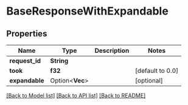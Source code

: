 # BaseResponseWithExpandable

## Properties

Name | Type | Description | Notes
------------ | ------------- | ------------- | -------------
**request_id** | **String** |  | 
**took** | **f32** |  | [default to 0.0]
**expandable** | Option<**Vec<String>**> |  | [optional]

[[Back to Model list]](../README.md#documentation-for-models) [[Back to API list]](../README.md#documentation-for-api-endpoints) [[Back to README]](../README.md)


